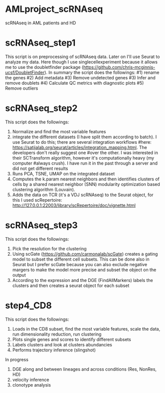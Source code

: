 # AMLproject_scRNAseq
scRNAseq in AML patients and HD
# scRNAseq_step1
This script is on preprocessing of scRNAseq data. Later on I'll use Seurat to analyze my data. Here though I use singlecellexperiment because it allows me to use the doubletfinder package (https://github.com/chris-mcginnis-ucsf/DoubletFinder). 
In summary the script does the followings:
#1) rename the genes
#2) Add metadata
#3) Remove undetected genes
#3) Infer and remove doublets
#4) Calculate QC metrics with diagnostic plots
#5) Remove outliers
# scRNAseq_step2
This script does the followings:
1) Normalize and find the most variable features 
2) integrate the different datasets (I have split them according to batch). I use Seurat to do this; there are several integration workflows
#here: https://satijalab.org/seurat/articles/integration_mapping.html. The developers don't really suggest one 
#over the other. I was interested in their SCTransform algorithm, however it's computationally heavy (my computer
#always crush). I have run it in the past through a server and did not get different results
3) Runs PCA, TSNE, UMAP on the integrated dataset
4) Computes the k.param nearest neighbors and then identifies clusters of cells by a shared nearest neighbor (SNN) modularity optimization based clustering algorithm (Louvain). 
5) Adds the data on TCR (it's a VDJ scRNAseq) to the Seurat object, for this I used scRepertoire: http://127.0.0.1:22003/library/scRepertoire/doc/vignette.html 
# scRNAseq_step3
This script does the followings:
1) Pick the resolution for the clustering
2) Using scGate (https://github.com/carmonalab/scGate) creates a gating model to subset the different cell subsets. This can be done also in Seurat but I prefer scGate because you can also exclude negative margers to make the model more precise and subset the object on the output 
3) According to the expression and the DGE (FindAllMarkers) labels the clusters and then creates a seurat object for each subset
# step4_CD8
This script does the followings:
1) Loads in the CD8 subset, find the most variable features, scale the data, run dimensionality reduction, run clustering
2) Plots single genes and scores to identify different subsets
3) Labels clusters and look at clusters abundancies
4) Performs trajectory inference (slingshot)

In progress
1) DGE along and between lineages and across conditions (Res, NonRes, HD)
2) velocity inference
3) clonotype analysis
